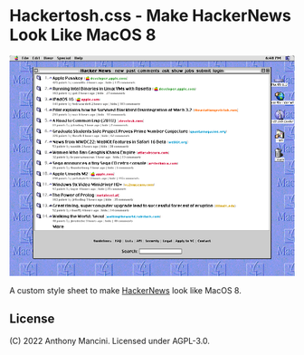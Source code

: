 # Hackertosh.css - Make HackerNews Look Like MacOS 8

<center>
  <img src="screenshots/screenshot-1.png" />
</center>

A custom style sheet to make [HackerNews](https://news.ycombinator.com/) look like MacOS 8.

## License

(C) 2022 Anthony Mancini. Licensed under AGPL-3.0.
